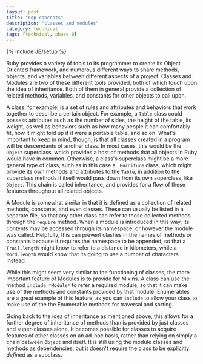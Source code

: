 ```yaml
---
layout: post
title: "oop concepts"
description: "classes and modules"
category: technical
tags: [technical, phase 0]
---
```

{% include JB/setup %}

Ruby provides a variety of tools to its programmer to create its Object Oriented framework, and numerous different ways to share methods, objects, and variables between different aspects of a project. Classes and Modules are two of these different tools provided, both of which touch upon the idea of inheritance. Both of them in general provide a collection of related methods, variables, and constants for other objects to call upon.

A class, for example, is a set of rules and attributes and behaviors that work together to describe a certain object. For example, a `Table` class could possess attributes such as the number of sides, the height of the table, its weight, as well as behaviors such as how many people it can comfortably fit, how it might fold up if it were a portable table, and so on. What's important to keep in mind, though, is that all classes created in a program will be descendants of another class. In most cases, this would be the `Object` superclass, which provides a host of methods that all objects in Ruby would have in common. Otherwise, a class's superclass might be a more general type of class, such as in this case a ` Furniture` class, which might provide its own methods and attributes to the `Table`, in addition to the superclass methods it itself would pass down from its own superclass, like `Object`. This chain is called inheritance, and provides for a flow of these features throughout all related objects.

A Module is somewhat similar in that it is defined as a collection of related methods, constants, and even classes. These can usually be listed in a separate file, so that any other class can refer to those collected methods through the `require` method. When a module is introduced in this way, its contents may be accessed through its namespace, or however the module was called. Helpfully, this can prevent clashes in the names of methods or constants because it requires the namespace to be appended, so that a `Trail.length` might know to refer to a distance in kilometers, while a `Word.length` would know that its going to use a number of characters instead.

While this might seem very similar to the functioning of classes, the more important feature of Modules is to provide for Mixins. A class can use the method `include *Module*` to refer a required module, so that it can make use of the methods and constants provided by that module. Enumerables are a great example of this feature, as you can `include` to allow your class to make use of the the Enumerable methods for traversal and sorting.

Going back to the idea of inheritance as mentioned above, this allows for a further degree of inheritance of methods than is provided by just classes and super-classes alone. It becomes possible for classes to acquire features of other classes on an ad-hoc basis, rather than relying on simply a chain between `Object` and itself. It is still using the module classes and methods as dependencies, but it doesn't require the class to be explicitly *defined* as a subclass.